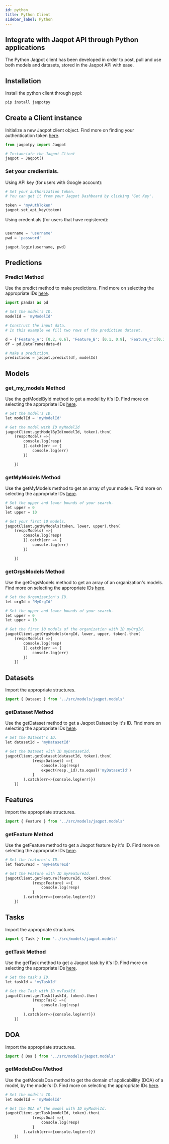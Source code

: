 ```yaml
---
id: python 
title: Python Client
sidebar_label: Python
---
```


## Integrate with Jaqpot API through Python applications

The Python Jaqpot client has been developed in order to post, pull and use both models and datasets, stored in the Jaqpot API with ease. 

## Installation

Install the python client through pypi:

```python
pip install jaqpotpy 
```

## Create a Client instance

Initialize a new Jaqpot client object.
Find more on finding your authentication token [here](https:#link-to-token.gr).

```python
from jaqpotpy import Jaqpot

# Instanciate the Jaqpot Client 
jaqpot = Jaqpot()
```

### Set your credientials.

Using API key (for users with Google account):
```python 
# Set your authorization token. 
# You can get it from your Jaqpot Dashboard by clicking 'Get Key'.

token = 'myAuthToken'
jaqpot.set_api_key(token)  
```

Using credentials (for users that have registered):
```python 

username = 'username'
pwd = 'password'

jaqpot.login(username, pwd)  
```

## Predictions

### Predict Method

Use the predict method to make predictions.
Find more on selecting the appropriate IDs [here](https:#link-to-ids.gr).

```python
import pandas as pd

# Set the model's ID.
modelId = 'myModelId'

# Construct the input data.
# In this example we fill two rows of the prediction dataset.

d = {'Feature_A': [0.2, 0.6], 'Feature_B': [0.1, 0.9], 'Feature_C':[0.3, 0.1]}
df = pd.DataFrame(data=d)

# Make a prediction.
predictions = jaqpot.predict(df, modelId)
```

## Models

### get_my_models Method

Use the getModelById method to get a model by it's ID.
Find more on selecting the appropriate IDs [here](https:#link-to-ids.gr).

```python
# Set the model's ID.
let modelId = 'myModelId'

# Get the model with ID myModelId
jaqpotClient.getModelById(modelId, token).then(
    (resp:Model) =>{
        console.log(resp)
        }).catch(err => {
            console.log(err)
        })

    })
```

### getMyModels Method

Use the getMyModels method to get an array of your models.
Find more on selecting the appropriate IDs [here](https:#link-to-ids.gr).

```python
# Set the upper and lower bounds of your search.
let upper = 0
let upper = 10

# Get your first 10 models.
jaqpotClient.getMyModels(token, lower, upper).then(
    (resp:Models) =>{
        console.log(resp)
        }).catch(err => {
            console.log(err)
        })

    })
```

### getOrgsModels Method

Use the getOrgsModels method to get an array of an organization's models.
Find more on selecting the appropriate IDs [here](https:#link-to-ids.gr).

```python
# Set the Organization's ID.
let orgId = 'MyOrgId'

# Set the upper and lower bounds of your search.
let upper = 0
let upper = 10

# Get the first 10 models of the organization with ID myOrgId.
jaqpotClient.getOrgsModels(orgId, lower, upper, token).then(
    (resp:Models) =>{
        console.log(resp)
        }).catch(err => {
            console.log(err)
        })
    })
```

## Datasets

Import the appropriate structures.
```python
import { Dataset } from '../src/models/jaqpot.models'
```

### getDataset Method

Use the getDataset method to get a Jaqpot Dataset by it's ID.
Find more on selecting the appropriate IDs [here](https:#link-to-ids.gr).

```python
# Set the Dataset's ID.
let datasetId = 'myDatasetId'

# Get the Dataset with ID myDatasetId.
jaqpotClient.getDataset(datasetId, token).then(
            (resp:Dataset) =>{
                console.log(resp)
                expect(resp._id).to.equal('myDatasetId')
            }
        ).catch(err=>{console.log(err)})
    })
```

## Features

Import the appropriate structures.
```python
import { Feature } from '../src/models/jaqpot.models'
```

### getFeature Method

Use the getFeature method to get a Jaqpot feature by it's ID.
Find more on selecting the appropriate IDs [here](https:#link-to-ids.gr).

```python
# Set the features's ID.
let featureId = 'myFeatureId'

# Get the Feature with ID myFeatureId.
jaqpotClient.getFeature(featureId, token).then(
            (resp:Feature) =>{
                console.log(resp)
            }
        ).catch(err=>{console.log(err)})
    })
```

## Tasks

Import the appropriate structures.
```python
import { Task } from '../src/models/jaqpot.models'
```

### getTask Method

Use the getTask method to get a Jaqpot task by it's ID.
Find more on selecting the appropriate IDs [here](https:#link-to-ids.gr).

```python
# Set the task's ID.
let taskId = 'myTaskId'

# Get the Task with ID myTaskId.
jaqpotClient.getTask(taskId, token).then(
            (resp:Task) =>{
                console.log(resp)
            }
        ).catch(err=>{console.log(err)})
    })
```

## DOA

Import the appropriate structures.
```python
import { Doa } from '../src/models/jaqpot.models'
```

### getModelsDoa Method

Use the getModelsDoa method to get the domain of applicabillity (DOA) of a model, by the model's ID.
Find more on selecting the appropriate IDs [here](https:#link-to-ids.gr).

```python
# Set the model's ID.
let modelId = 'myModelId'

# Get the DOA of the model with ID myModelId.
jaqpotClient.getTask(modelId, token).then(
            (resp:Doa) =>{
                console.log(resp)
            }
        ).catch(err=>{console.log(err)})
    })
```



